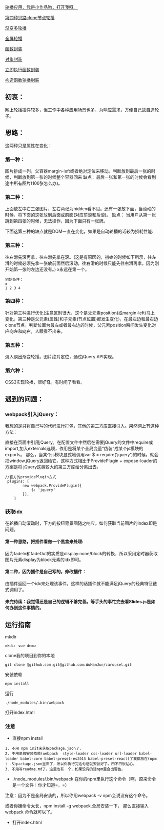 
[轮播应用，我是小作品哟，打开我呀。](https://wuhanjun.github.io/carousel/index.html)

[第四种思路clone节点轮播](https://wuhanjun.github.io/Learing-Task/27-jQuery%E8%BD%AE%E6%92%AD/27Carousel-3.1.html)

[渐变多轮播](https://wuhanjun.github.io/Learing-Task/27-jQuery%E8%BD%AE%E6%92%AD/27Carousel-2.html)

[全屏轮播](https://wuhanjun.github.io/Learing-Task/27-jQuery%E8%BD%AE%E6%92%AD/27Carousel-4Fullpage2.html)

[函数封装](https://wuhanjun.github.io/Learing-Task/otherCarousel/function)

[对象封装](https://wuhanjun.github.io/Learing-Task/otherCarousel/object.html)

[立即执行函数封装](https://wuhanjun.github.io/Learing-Task/otherCarousel/immediately-function.html)

[构造函数轮播封装](https://wuhanjun.github.io/Learing-Task/Object&&Prototype/carousel.html#)

## 初衷：

网上轮播插件较多，但工作中各种应用场景也多，为响应需求，方便自己故自造轮子。

## 思路：

这两种只是属性在变化：
### 第一种：
图片排成一列，父容器margin-left或者绝对定位来移动。判断放到最后一张的时候，判断放到第一张的时候整个容器回来
缺点：最后一张和第一张的时候会看到途中所有图片(100张怎么办)。

### 第二种：
上面放左中右三张图片，左右两张为hidden看不见。还有一张放下面，当滚动的时候，将下面的这张放到后面或前面(对应前滚和后滚)。
缺点： 当用户从第一张跳到第四张的时候，无法操作，因为下面只有一张牌。

下面这第三种的缺点就是DOM一直在变化，如果是自动轮播的话较为损耗性能:
### 第三种： 
往右滑先滚再拿，往左滑先拿在滚。(这是有原因的，初始的时候如下所示，往左滑的时候必须先拿一张放前面然后滚动，往右滑的时候只能先往右滑再拿，因为刚开始第一张的左边还没有。)     x永远在第一个。

```
初始条件：
x
1 2 3 4
```

### 第四种：

针对第三种进行优化(注意区别很大，这个是父元素position(或margin-left)马上变化，第三种是父元素(属性)和子元素(节点位置)都发生变化)，在最左边和最右边clone节点。判断位置为最左或者最右边的时候，父元素position瞬间发生变化对应向左和向右，人眼看不出来。

### 第五种：
淡入淡出渐变轮播。图片绝对定位，通过jQuery API实现。

### 第六种：

CSS3实现轮播，很好奇。有时间了看看。

## 遇到的问题：

### webpack引入jQuery：

我想的是只将自己写的代码进行打包，其他的第三方库直接引入。果然网上有这种方法：

直接在页面中引用jQuery，在配置文件中然后在需要jQuery的文件中require或import,加入externals选项，作用是将某个全局变量“伪装”成某个js模块的exports。
那么，当某个js模块显式地调用var $ = require('jquery')的时候，就会把window,jQuery返回给它。这种方式相比于ProvidePlugin + expose-loader的方案是将
jQuery这类较大的第三方库给分离出去。

```
//官方的providePlugin方式
 plugins: [
        new webpack.ProvidePlugin({
            $: 'jquery'
        }),
    ]
```
### 获取idx

在轮播自动滚动时，下方的按钮背景图随之响应。如何获取当前图片的index即是问题。

#### 第一种思路，把插件看做一个黑盒来处理:
因为fadeIn和fadeOut的实质是display:none/block的转换，所以采用定时器获取图片元素display为block元素的idx即可。

#### 第二种，因为插件是自己写的，修改插件：
由插件返回一个idx来处理该事件。这样的话插件就不能满足jQuery的经典特征链式调用了。

#### 未完待续：我觉得还是自己的逻辑不够完善。等手头的事忙完去看Slides.js是如何办到这件事情的。

## 运行指南

mkdir
```
mkdir vue-demo
```

clone我的项目到你的本地 

```
git clone @github.com:git@github.com:WuHanJun/carousel.git

```

安装依赖

```
npm install
```

运行
```
./node_modules/.bin/webpack
```

打开index.html

### 注意

- 直接npm install
```
1. 不用 npm init来获取package.json了，
2. 不用单独安装依赖(webpack  style-loader css-loader url-loader babel-loader babel-core babel-preset-es2015 babel-preset-react)了我都放在(npm i -S)package.json里面了，所以你执行完这句话就安装好了。四不四很贴心。
3. 不用写readme.md了，这里也有一个，如果没有的话npm里会出警告。
```
- ./node_modules/.bin/webpack 在你的npm里执行这个命令（啊，原来命令是一个文件！你才知道=，=）

注意：因为不是全局安装的，所以你用webpack -v npm会说没有这个命令。

或者你嫌命令太长，npm install -g webpack.全局安装一下，
那么直接输入  webpack    命令就可以了。

- 打开index.html

